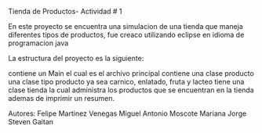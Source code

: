 Tienda de Productos- Actividad # 1

En este proyecto se encuentra una simulacion de una tienda que maneja diferentes tipos de productos, fue creaco utilizando eclipse en idioma de programacion java

La estructura del proyecto es la siguiente:

contiene un Main el cual es el archivo principal 
contiene una clase producto 
una clase tipo producto ya sea carnico, enlatado, fruta y lacteo 
tiene una clase tienda la cual administra los productos que se encuentran en la tienda ademas de imprimir un resumen.


Autores: Felipe Martinez Venegas
         Miguel Antonio Moscote
         Mariana 
         Jorge Steven Gaitan
